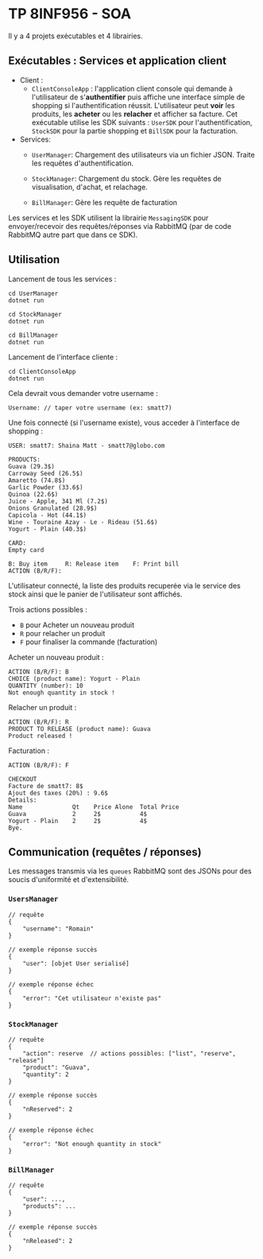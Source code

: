 # TP 8INF956 - SOA

Il y a 4 projets exécutables et 4 librairies.

## Exécutables : Services et application client
- Client :
    - `ClientConsoleApp` : l'application client console qui demande à l'utilisateur de s'**authentifier** puis affiche une interface simple de shopping si l'authentification réussit. L'utilisateur peut **voir** les produits, les **acheter** ou les **relacher** et afficher sa facture. Cet exécutable utilise les SDK suivants : `UserSDK` pour l'authentification, `StockSDK` pour la partie shopping et `BillSDK` pour la facturation.
- Services:
    - `UserManager`: Chargement des utilisateurs via un fichier JSON. Traite les requêtes d'authentification.

    - `StockManager`: Chargement du stock. Gère les requêtes de visualisation, d'achat, et relachage.

    - `BillManager`: Gère les requête de facturation

Les services et les SDK utilisent la librairie `MessagingSDK` pour envoyer/recevoir des requêtes/réponses via RabbitMQ (par de code RabbitMQ autre part que dans ce SDK).


## Utilisation

Lancement de tous les services :
```
cd UserManager
dotnet run

cd StockManager
dotnet run

cd BillManager
dotnet run
```

Lancement de l'interface cliente :
```
cd ClientConsoleApp
dotnet run
```

Cela devrait vous demander votre username :
```
Username: // taper votre username (ex: smatt7)
```

Une fois connecté (si l'username existe), vous acceder à l'interface de shopping :
```
USER: smatt7: Shaina Matt - smatt7@globo.com

PRODUCTS:
Guava (29.3$)
Carroway Seed (26.5$)
Amaretto (74.8$)
Garlic Powder (33.6$)
Quinoa (22.6$)
Juice - Apple, 341 Ml (7.2$)
Onions Granulated (28.9$)
Capicola - Hot (44.1$)
Wine - Touraine Azay - Le - Rideau (51.6$)
Yogurt - Plain (40.3$)

CARD:
Empty card

B: Buy item     R: Release item    F: Print bill
ACTION (B/R/F):
```

L'utilisateur connecté, la liste des produits recuperée via le service des stock ainsi que le panier de l'utilisateur sont affichés.

Trois actions possibles :
- `B` pour Acheter un nouveau produit
- `R` pour relacher un produit
- `F` pour finaliser la commande (facturation)

Acheter un nouveau produit :
```
ACTION (B/R/F): B
CHOICE (product name): Yogurt - Plain
QUANTITY (number): 10
Not enough quantity in stock !
```

Relacher un produit :
```
ACTION (B/R/F): R
PRODUCT TO RELEASE (product name): Guava
Product released !
```

Facturation :
```
ACTION (B/R/F): F
```
```
CHECKOUT
Facture de smatt7: 8$
Ajout des taxes (20%) : 9.6$
Details:
Name              Qt    Price Alone  Total Price
Guava             2     2$           4$
Yogurt - Plain    2     2$           4$
Bye.
```

## Communication (requêtes / réponses)
Les messages transmis via les `queues` RabbitMQ sont des JSONs pour des soucis d'uniformité et d'extensibilité.

### `UsersManager`
```
// requête
{
    "username": "Romain"
}

// exemple réponse succès
{
    "user": [objet User serialisé]
}

// exemple réponse échec
{
    "error": "Cet utilisateur n'existe pas"
}
```

### `StockManager`
```
// requête
{
    "action": reserve  // actions possibles: ["list", "reserve", "release"]
    "product": "Guava",
    "quantity": 2
}

// exemple réponse succès
{
    "nReserved": 2
}

// exemple réponse échec
{
    "error": "Not enough quantity in stock"
}
```

### `BillManager`
```
// requête
{
    "user": ...,
    "products": ...  
}

// exemple réponse succès
{
    "nReleased": 2
}
```
